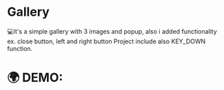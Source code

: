 # Gallery

💻It's a simple gallery with 3 images and popup, also i added functionality ex. close button, left and right button
Project include also KEY_DOWN function.

# 🌍 DEMO:
